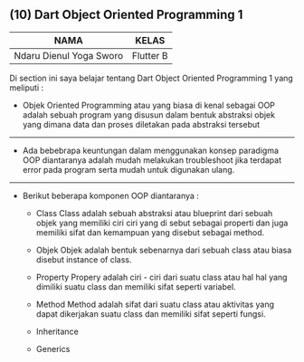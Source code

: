 ## (10) Dart Object Oriented Programming 1

| NAMA |  KELAS
|--|--|
| Ndaru Dienul Yoga Sworo  |  Flutter B

Di section ini saya belajar tentang Dart Object Oriented Programming 1 yang meliputi :

- Objek Oriented Programming atau yang biasa di kenal sebagai OOP adalah sebuah program yang disusun dalam bentuk abstraksi objek yang dimana data dan proses diletakan pada abstraksi tersebut

---

- Ada bebebrapa keuntungan dalam menggunakan konsep paradigma OOP diantaranya adalah mudah melakukan troubleshoot jika terdapat error pada program serta mudah untuk digunakan ulang.

---

- Berikut beberapa komponen OOP diantaranya :

  - Class
    Class adalah sebuah abstraksi atau blueprint dari sebuah objek yang memiliki ciri ciri yang di sebut sebagai properti dan juga memiliki sifat dan kemampuan yang disebut sebagai method.

  - Objek
    Objek adalah bentuk sebenarnya dari sebuah class atau biasa disebut instance of class. 

  - Property
    Propery adalah ciri - ciri dari suatu class atau hal hal yang dimiliki suatu class dan memiliki sifat seperti variabel.

  - Method
    Method adalah sifat dari suatu class atau aktivitas yang dapat dikerjakan suatu class dan memiliki sifat seperti fungsi. 

  - Inheritance
  - Generics